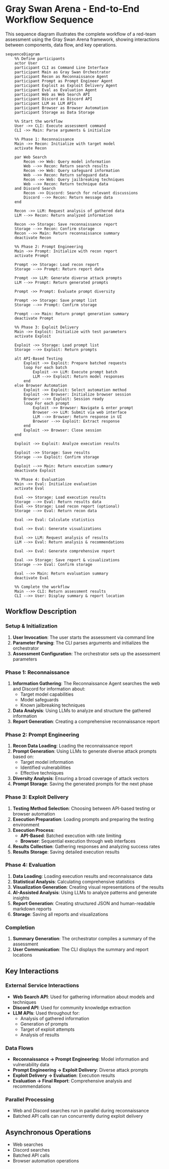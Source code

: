 # Gray Swan Arena - End-to-End Workflow Sequence

This sequence diagram illustrates the complete workflow of a red-team assessment using the Gray Swan Arena framework, showing interactions between components, data flow, and key operations.

```mermaid
sequenceDiagram
    %% Define participants
    actor User
    participant CLI as Command Line Interface
    participant Main as Gray Swan Orchestrator
    participant Recon as Reconnaissance Agent
    participant Prompt as Prompt Engineer Agent
    participant Exploit as Exploit Delivery Agent
    participant Eval as Evaluation Agent
    participant Web as Web Search API
    participant Discord as Discord API
    participant LLM as LLM APIs
    participant Browser as Browser Automation
    participant Storage as Data Storage
    
    %% Start the workflow
    User ->> CLI: Execute assessment command
    CLI ->> Main: Parse arguments & initialize
    
    %% Phase 1: Reconnaissance
    Main ->> Recon: Initialize with target model
    activate Recon
    
    par Web Search
        Recon ->> Web: Query model information
        Web -->> Recon: Return search results
        Recon ->> Web: Query safeguard information
        Web -->> Recon: Return safeguard data
        Recon ->> Web: Query jailbreaking techniques
        Web -->> Recon: Return technique data
    and Discord Search
        Recon ->> Discord: Search for relevant discussions
        Discord -->> Recon: Return message data
    end
    
    Recon ->> LLM: Request analysis of gathered data
    LLM -->> Recon: Return analyzed information
    
    Recon ->> Storage: Save reconnaissance report
    Storage -->> Recon: Confirm storage
    Recon -->> Main: Return reconnaissance summary
    deactivate Recon
    
    %% Phase 2: Prompt Engineering
    Main ->> Prompt: Initialize with recon report
    activate Prompt
    
    Prompt ->> Storage: Load recon report
    Storage -->> Prompt: Return report data
    
    Prompt ->> LLM: Generate diverse attack prompts
    LLM -->> Prompt: Return generated prompts
    
    Prompt ->> Prompt: Evaluate prompt diversity
    
    Prompt ->> Storage: Save prompt list
    Storage -->> Prompt: Confirm storage
    
    Prompt -->> Main: Return prompt generation summary
    deactivate Prompt
    
    %% Phase 3: Exploit Delivery
    Main ->> Exploit: Initialize with test parameters
    activate Exploit
    
    Exploit ->> Storage: Load prompt list
    Storage -->> Exploit: Return prompts
    
    alt API-Based Testing
        Exploit ->> Exploit: Prepare batched requests
        loop For each batch
            Exploit ->> LLM: Execute prompt batch
            LLM -->> Exploit: Return model responses
        end
    else Browser Automation
        Exploit ->> Exploit: Select automation method
        Exploit ->> Browser: Initialize browser session
        Browser -->> Exploit: Session ready
        loop For each prompt
            Exploit ->> Browser: Navigate & enter prompt
            Browser ->> LLM: Submit via web interface
            LLM -->> Browser: Return response in UI
            Browser -->> Exploit: Extract response
        end
        Exploit ->> Browser: Close session
    end
    
    Exploit ->> Exploit: Analyze execution results
    
    Exploit ->> Storage: Save results
    Storage -->> Exploit: Confirm storage
    
    Exploit -->> Main: Return execution summary
    deactivate Exploit
    
    %% Phase 4: Evaluation
    Main ->> Eval: Initialize evaluation
    activate Eval
    
    Eval ->> Storage: Load execution results
    Storage -->> Eval: Return results data
    Eval ->> Storage: Load recon report (optional)
    Storage -->> Eval: Return recon data
    
    Eval ->> Eval: Calculate statistics
    
    Eval ->> Eval: Generate visualizations
    
    Eval ->> LLM: Request analysis of results
    LLM -->> Eval: Return analysis & recommendations
    
    Eval ->> Eval: Generate comprehensive report
    
    Eval ->> Storage: Save report & visualizations
    Storage -->> Eval: Confirm storage
    
    Eval -->> Main: Return evaluation summary
    deactivate Eval
    
    %% Complete the workflow
    Main -->> CLI: Return assessment results
    CLI -->> User: Display summary & report location
```

## Workflow Description

### Setup & Initialization
1. **User Invocation**: The user starts the assessment via command line
2. **Parameter Parsing**: The CLI parses arguments and initializes the orchestrator
3. **Assessment Configuration**: The orchestrator sets up the assessment parameters

### Phase 1: Reconnaissance
1. **Information Gathering**: The Reconnaissance Agent searches the web and Discord for information about:
   - Target model capabilities
   - Model safeguards
   - Known jailbreaking techniques
2. **Data Analysis**: Using LLMs to analyze and structure the gathered information
3. **Report Generation**: Creating a comprehensive reconnaissance report

### Phase 2: Prompt Engineering
1. **Recon Data Loading**: Loading the reconnaissance report
2. **Prompt Generation**: Using LLMs to generate diverse attack prompts based on:
   - Target model information
   - Identified vulnerabilities
   - Effective techniques
3. **Diversity Analysis**: Ensuring a broad coverage of attack vectors
4. **Prompt Storage**: Saving the generated prompts for the next phase

### Phase 3: Exploit Delivery
1. **Testing Method Selection**: Choosing between API-based testing or browser automation
2. **Execution Preparation**: Loading prompts and preparing the testing environment
3. **Execution Process**:
   - **API-Based**: Batched execution with rate limiting
   - **Browser**: Sequential execution through web interfaces
4. **Results Collection**: Gathering responses and analyzing success rates
5. **Results Storage**: Saving detailed execution results

### Phase 4: Evaluation
1. **Data Loading**: Loading execution results and reconnaissance data
2. **Statistical Analysis**: Calculating comprehensive statistics
3. **Visualization Generation**: Creating visual representations of the results
4. **AI-Assisted Analysis**: Using LLMs to analyze patterns and generate insights
5. **Report Generation**: Creating structured JSON and human-readable markdown reports
6. **Storage**: Saving all reports and visualizations

### Completion
1. **Summary Generation**: The orchestrator compiles a summary of the assessment
2. **User Communication**: The CLI displays the summary and report locations

## Key Interactions

### External Service Interactions
- **Web Search API**: Used for gathering information about models and techniques
- **Discord API**: Used for community knowledge extraction
- **LLM APIs**: Used throughout for:
  - Analysis of gathered information
  - Generation of prompts
  - Target of exploit attempts
  - Analysis of results

### Data Flows
- **Reconnaissance → Prompt Engineering**: Model information and vulnerability data
- **Prompt Engineering → Exploit Delivery**: Diverse attack prompts
- **Exploit Delivery → Evaluation**: Execution results
- **Evaluation → Final Report**: Comprehensive analysis and recommendations

### Parallel Processing
- Web and Discord searches run in parallel during reconnaissance
- Batched API calls can run concurrently during exploit delivery

## Asynchronous Operations
- Web searches
- Discord searches
- Batched API calls
- Browser automation operations 